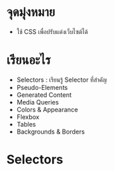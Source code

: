 # จุดมุ่งหมาย

- ใช้ CSS เพื่อปรับแต่งเว็บไซต์ได้

# เรียนอะไร

- Selectors : เรียนรู้ Selector ที่สำคัญ
- Pseudo-Elements
- Generated Content
- Media Queries
- Colors & Appearance
- Flexbox
- Tables
- Backgrounds & Borders

# Selectors
